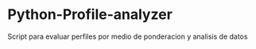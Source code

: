 # Python-Profile-analyzer
Script para evaluar perfiles por medio de ponderacion y analisis de datos
